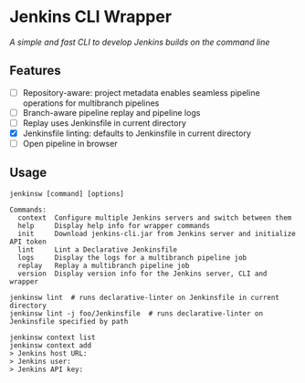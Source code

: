 # Jenkins CLI Wrapper

_A simple and fast CLI to develop Jenkins builds on the command line_

## Features

- [ ] Repository-aware: project metadata enables seamless pipeline operations for multibranch pipelines
- [ ] Branch-aware pipeline replay and pipeline logs
- [ ] Replay uses Jenkinsfile in current directory
- [x] Jenkinsfile linting: defaults to Jenkinsfile in current directory
- [ ] Open pipeline in browser

## Usage

    jenkinsw [command] [options]

    Commands:
      context  Configure multiple Jenkins servers and switch between them
      help     Display help info for wrapper commands
      init     Download jenkins-cli.jar from Jenkins server and initialize API token
      lint     Lint a Declarative Jenkinsfile
      logs     Display the logs for a multibranch pipeline job
      replay   Replay a multibranch pipeline job
      version  Display version info for the Jenkins server, CLI and wrapper

    jenkinsw lint  # runs declarative-linter on Jenkinsfile in current directory
    jenkinsw lint -j foo/Jenkinsfile  # runs declarative-linter on Jenkinsfile specified by path

    jenkinsw context list
    jenkinsw context add
    > Jenkins host URL:
    > Jenkins user:
    > Jenkins API key:

